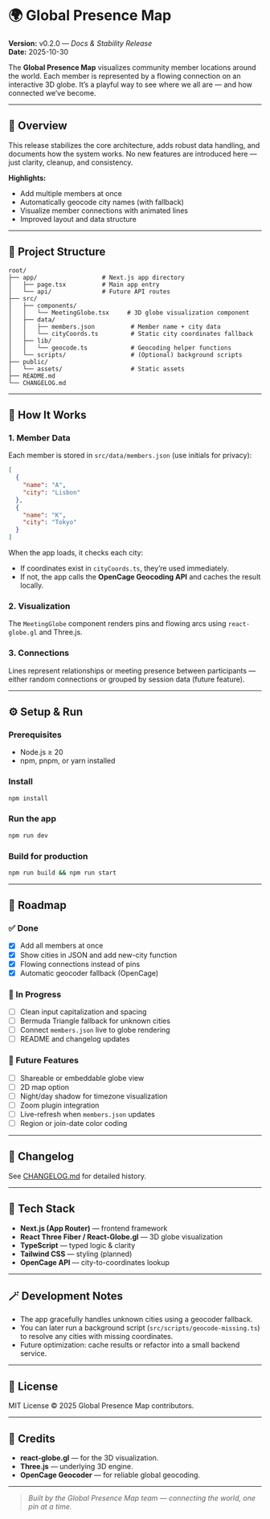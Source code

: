 # 🌍 Global Presence Map

**Version:** v0.2.0 — *Docs & Stability Release*  
**Date:** 2025-10-30

The **Global Presence Map** visualizes community member locations around the world. Each member is represented by a flowing connection on an interactive 3D globe. It’s a playful way to see where we all are — and how connected we’ve become.

---

## 🚀 Overview

This release stabilizes the core architecture, adds robust data handling, and documents how the system works. No new features are introduced here — just clarity, cleanup, and consistency.

**Highlights:**
- Add multiple members at once
- Automatically geocode city names (with fallback)
- Visualize member connections with animated lines
- Improved layout and data structure

---

## 🧩 Project Structure

```
root/
├── app/                  # Next.js app directory
│   ├── page.tsx          # Main app entry
│   └── api/              # Future API routes
├── src/
│   ├── components/
│   │   └── MeetingGlobe.tsx     # 3D globe visualization component
│   ├── data/
│   │   ├── members.json          # Member name + city data
│   │   └── cityCoords.ts         # Static city coordinates fallback
│   ├── lib/
│   │   └── geocode.ts            # Geocoding helper functions
│   └── scripts/                  # (Optional) background scripts
├── public/
│   └── assets/                   # Static assets
├── README.md
└── CHANGELOG.md
```

---

## 🧠 How It Works

### 1. Member Data
Each member is stored in `src/data/members.json` (use initials for privacy):
```json
[
  {
    "name": "A",
    "city": "Lisbon"
  },
  {
    "name": "K",
    "city": "Tokyo"
  }
]
```

When the app loads, it checks each city:
- If coordinates exist in `cityCoords.ts`, they’re used immediately.
- If not, the app calls the **OpenCage Geocoding API** and caches the result locally.

### 2. Visualization
The `MeetingGlobe` component renders pins and flowing arcs using `react-globe.gl` and Three.js.

### 3. Connections
Lines represent relationships or meeting presence between participants — either random connections or grouped by session data (future feature).

---

## ⚙️ Setup & Run

### Prerequisites
- Node.js ≥ 20
- npm, pnpm, or yarn installed

### Install
```bash
npm install
```

### Run the app
```bash
npm run dev
```

### Build for production
```bash
npm run build && npm run start
```

---

## 🧭 Roadmap

### ✅ Done
- [x] Add all members at once
- [x] Show cities in JSON and add new-city function
- [x] Flowing connections instead of pins
- [x] Automatic geocoder fallback (OpenCage)

### 🧩 In Progress
- [ ] Clean input capitalization and spacing
- [ ] Bermuda Triangle fallback for unknown cities
- [ ] Connect `members.json` live to globe rendering
- [ ] README and changelog updates

### 🔮 Future Features
- [ ] Shareable or embeddable globe view
- [ ] 2D map option
- [ ] Night/day shadow for timezone visualization
- [ ] Zoom plugin integration
- [ ] Live-refresh when `members.json` updates
- [ ] Region or join-date color coding

---

## 🧾 Changelog

See [CHANGELOG.md](./CHANGELOG.md) for detailed history.

---

## 🧱 Tech Stack

- **Next.js (App Router)** — frontend framework
- **React Three Fiber / React-Globe.gl** — 3D globe visualization
- **TypeScript** — typed logic & clarity
- **Tailwind CSS** — styling (planned)
- **OpenCage API** — city-to-coordinates lookup

---

## 🪄 Development Notes

- The app gracefully handles unknown cities using a geocoder fallback.
- You can later run a background script (`src/scripts/geocode-missing.ts`) to resolve any cities with missing coordinates.
- Future optimization: cache results or refactor into a small backend service.

---

## 📜 License

MIT License © 2025 Global Presence Map contributors.

---

## 🙌 Credits

- **react-globe.gl** — for the 3D visualization.
- **Three.js** — underlying 3D engine.
- **OpenCage Geocoder** — for reliable global geocoding.

---

> *Built by the Global Presence Map team — connecting the world, one pin at a time.*

